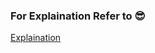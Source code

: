 ### For Explaination Refer to 😎
[Explaination](https://github.com/AmanBhatnagar12/RustEX/blob/main/Beginner/add_two/src/explaination.md) 
